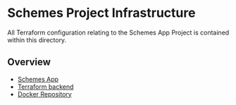 # Schemes Project Infrastructure

All Terraform configuration relating to the Schemes App Project is contained within this directory.

## Overview

- [Schemes App](./schemes/README.md)
- [Terraform backend](./tf-backend)
- [Docker Repository](./docker-repository)

